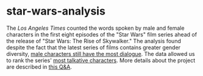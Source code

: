 # star-wars-analysis

The _Los Angeles Times_ counted the words spoken by male and female characters in the first eight episodes of the "Star Wars" film series ahead of the release of "Star Wars: The Rise of Skywalker." The analysis found despite the fact that the latest series of films contains greater gender diversity, [male characters still have the most dialogue](https://www.latimes.com/projects/star-wars-movies-female-character-analysis/). The data allowed us to rank the series' [most talkative characters](https://www.latimes.com/projects/star-wars-most-talkative-characters/). More details about the project are described in [this Q&A](https://www.latimes.com/entertainment-arts/story/2019-12-19/star-wars-movies-female-character-analysis-q-a).
